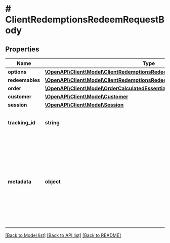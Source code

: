 # # ClientRedemptionsRedeemRequestBody

## Properties

Name | Type | Description | Notes
------------ | ------------- | ------------- | -------------
**options** | [**\OpenAPI\Client\Model\ClientRedemptionsRedeemRequestBodyOptions**](ClientRedemptionsRedeemRequestBodyOptions.md) |  | [optional]
**redeemables** | [**\OpenAPI\Client\Model\ClientRedemptionsRedeemRequestBodyRedeemablesItem[]**](ClientRedemptionsRedeemRequestBodyRedeemablesItem.md) |  | [optional]
**order** | [**\OpenAPI\Client\Model\OrderCalculatedEssential**](OrderCalculatedEssential.md) |  | [optional]
**customer** | [**\OpenAPI\Client\Model\Customer**](Customer.md) |  | [optional]
**session** | [**\OpenAPI\Client\Model\Session**](Session.md) |  | [optional]
**tracking_id** | **string** | Is correspondent to Customer&#39;s source_id | [optional]
**metadata** | **object** | A set of key/value pairs that you can attach to a redemption object. It can be useful for storing additional information about the redemption in a structured format. | [optional]

[[Back to Model list]](../../README.md#models) [[Back to API list]](../../README.md#endpoints) [[Back to README]](../../README.md)
